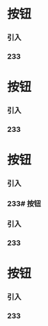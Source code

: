 # 按钮

### 引入



### 233

# 按钮

### 引入



### 233
# 按钮

### 引入



### 233# 按钮

### 引入



### 233
# 按钮

### 引入



### 233

